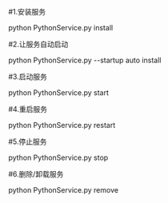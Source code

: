 #1.安装服务
 
python PythonService.py install
 
#2.让服务自动启动
 
python PythonService.py --startup auto install 
 
#3.启动服务
 
python PythonService.py start
 
#4.重启服务
 
python PythonService.py restart
 
#5.停止服务
 
python PythonService.py stop
 
#6.删除/卸载服务
 
python PythonService.py remove
